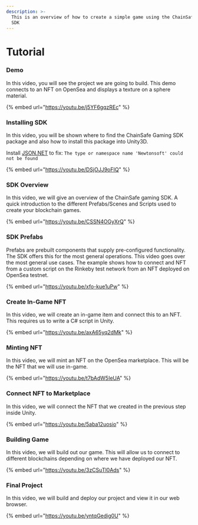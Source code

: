 ```yaml
---
description: >-
  This is an overview of how to create a simple game using the ChainSafe gaming
  SDK
---
```


# Tutorial

### Demo

In this video, you will see the project we are going to build. This demo connects to an NFT on OpenSea and displays a texture on a sphere material.

{% embed url="https://youtu.be/j5YF6gqzREc" %}

### Installing SDK

In this video, you will be shown where to find the ChainSafe Gaming SDK package and also how to install this package into Unity3D.&#x20;

Install [JSON.NET](https://assetstore.unity.com/packages/tools/input-management/json-net-for-unity-11347) to fix: `The type or namespace name 'Newtonsoft' could not be found`

{% embed url="https://youtu.be/DSjOJJ9oFIQ" %}

### SDK Overview

In this video, we will give an overview of the ChainSafe gaming SDK. A quick introduction to the different Prefabs/Scenes and Scripts used to create your blockchain games.&#x20;

{% embed url="https://youtu.be/CSSN4OGyXrQ" %}

### SDK Prefabs

Prefabs are prebuilt components that supply pre-configured functionality. The SDK offers this for the most general operations. This video goes over the most general use cases. The example shows how to connect and NFT from a custom script on the Rinkeby test network from an NFT deployed on OpenSea testnet.

{% embed url="https://youtu.be/xfo-kue1uPw" %}

### Create In-Game NFT

In this video, we will create an in-game item and connect this to an NFT. This requires us to write a C# script in Unity.

{% embed url="https://youtu.be/axA65yq2dMk" %}

### Minting NFT

In this video, we will mint an NFT on the OpenSea marketplace. This will be the NFT that we will use in-game.

{% embed url="https://youtu.be/t7bAdW5IeUA" %}

### Connect NFT to Marketplace

In this video, we will connect the NFT that we created in the previous step inside Unity.&#x20;

{% embed url="https://youtu.be/5aba12uosio" %}

### Building Game

In this video, we will build out our game. This will allow us to connect to different blockchains depending on where we have deployed our NFT.&#x20;

{% embed url="https://youtu.be/3zCSuTl0Ads" %}

### Final Project

In this video, we will build and deploy our project and view it in our web browser.

{% embed url="https://youtu.be/yntqGedig0U" %}
